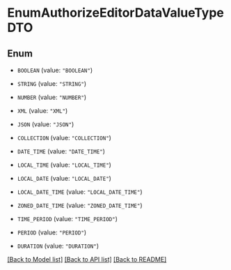 # EnumAuthorizeEditorDataValueTypeDTO

## Enum


* `BOOLEAN` (value: `"BOOLEAN"`)

* `STRING` (value: `"STRING"`)

* `NUMBER` (value: `"NUMBER"`)

* `XML` (value: `"XML"`)

* `JSON` (value: `"JSON"`)

* `COLLECTION` (value: `"COLLECTION"`)

* `DATE_TIME` (value: `"DATE_TIME"`)

* `LOCAL_TIME` (value: `"LOCAL_TIME"`)

* `LOCAL_DATE` (value: `"LOCAL_DATE"`)

* `LOCAL_DATE_TIME` (value: `"LOCAL_DATE_TIME"`)

* `ZONED_DATE_TIME` (value: `"ZONED_DATE_TIME"`)

* `TIME_PERIOD` (value: `"TIME_PERIOD"`)

* `PERIOD` (value: `"PERIOD"`)

* `DURATION` (value: `"DURATION"`)


[[Back to Model list]](../README.md#documentation-for-models) [[Back to API list]](../README.md#documentation-for-api-endpoints) [[Back to README]](../README.md)


